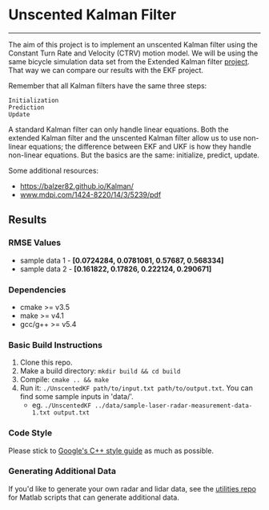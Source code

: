 # Unscented Kalman Filter

---

The aim of this project is to implement an unscented Kalman filter using the Constant Turn Rate and Velocity (CTRV) motion model. We will be using the same bicycle simulation data set from the Extended Kalman filter [project](https://github.com/coldKnight/ExtendedKalmanFilter). That way we can compare our results with the EKF project.

Remember that all Kalman filters have the same three steps:

    Initialization
    Prediction
    Update

A standard Kalman filter can only handle linear equations. Both the extended Kalman filter and the unscented Kalman filter allow us to use non-linear equations; the difference between EKF and UKF is how they handle non-linear equations. But the basics are the same: initialize, predict, update.

Some additional resources: 
- https://balzer82.github.io/Kalman/
- www.mdpi.com/1424-8220/14/3/5239/pdf

## Results

### RMSE Values

* sample data 1 - **[0.0724284, 0.0781081, 0.57687, 0.568334]**
* sample data 2 - **[0.161822, 0.17826, 0.222124, 0.290671]**

### Dependencies

* cmake >= v3.5
* make >= v4.1
* gcc/g++ >= v5.4

### Basic Build Instructions

1. Clone this repo.
2. Make a build directory: `mkdir build && cd build`
3. Compile: `cmake .. && make`
4. Run it: `./UnscentedKF path/to/input.txt path/to/output.txt`. You can find
   some sample inputs in 'data/'.
    - eg. `./UnscentedKF ../data/sample-laser-radar-measurement-data-1.txt output.txt`

### Code Style

Please stick to [Google's C++ style guide](https://google.github.io/styleguide/cppguide.html) as much as possible.

### Generating Additional Data

If you'd like to generate your own radar and lidar data, see the
[utilities repo](https://github.com/udacity/CarND-Mercedes-SF-Utilities) for
Matlab scripts that can generate additional data.
